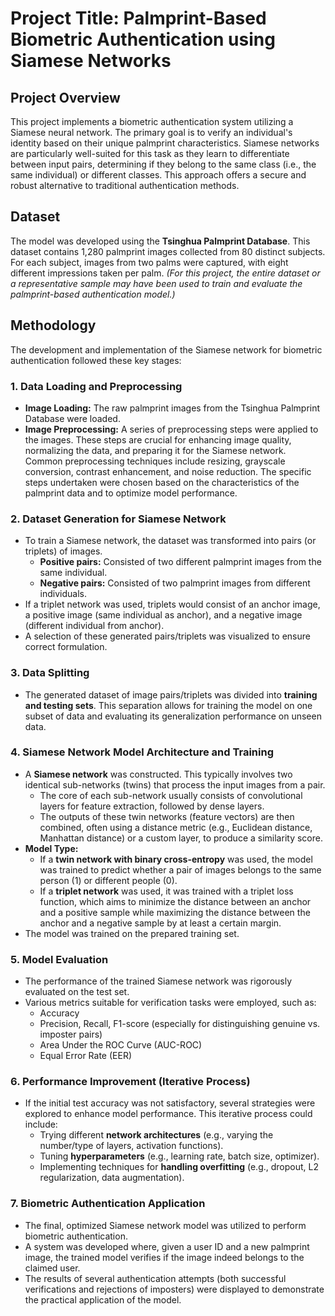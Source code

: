 # Project Title: Palmprint-Based Biometric Authentication using Siamese Networks

## Project Overview

This project implements a biometric authentication system utilizing a Siamese neural network. The primary goal is to verify an individual's identity based on their unique palmprint characteristics. Siamese networks are particularly well-suited for this task as they learn to differentiate between input pairs, determining if they belong to the same class (i.e., the same individual) or different classes. This approach offers a secure and robust alternative to traditional authentication methods.

## Dataset

The model was developed using the **Tsinghua Palmprint Database**. This dataset contains 1,280 palmprint images collected from 80 distinct subjects. For each subject, images from two palms were captured, with eight different impressions taken per palm.
*(For this project, the entire dataset or a representative sample may have been used to train and evaluate the palmprint-based authentication model.)*

## Methodology

The development and implementation of the Siamese network for biometric authentication followed these key stages:

### 1. Data Loading and Preprocessing
* **Image Loading:** The raw palmprint images from the Tsinghua Palmprint Database were loaded.
* **Image Preprocessing:** A series of preprocessing steps were applied to the images. These steps are crucial for enhancing image quality, normalizing the data, and preparing it for the Siamese network. Common preprocessing techniques include resizing, grayscale conversion, contrast enhancement, and noise reduction. The specific steps undertaken were chosen based on the characteristics of the palmprint data and to optimize model performance.

### 2. Dataset Generation for Siamese Network
* To train a Siamese network, the dataset was transformed into pairs (or triplets) of images.
    * **Positive pairs:** Consisted of two different palmprint images from the same individual.
    * **Negative pairs:** Consisted of two palmprint images from different individuals.
* If a triplet network was used, triplets would consist of an anchor image, a positive image (same individual as anchor), and a negative image (different individual from anchor).
* A selection of these generated pairs/triplets was visualized to ensure correct formulation.

### 3. Data Splitting
* The generated dataset of image pairs/triplets was divided into **training and testing sets**. This separation allows for training the model on one subset of data and evaluating its generalization performance on unseen data.

### 4. Siamese Network Model Architecture and Training
* A **Siamese network** was constructed. This typically involves two identical sub-networks (twins) that process the input images from a pair.
    * The core of each sub-network usually consists of convolutional layers for feature extraction, followed by dense layers.
    * The outputs of these twin networks (feature vectors) are then combined, often using a distance metric (e.g., Euclidean distance, Manhattan distance) or a custom layer, to produce a similarity score.
* **Model Type:**
    * If a **twin network with binary cross-entropy** was used, the model was trained to predict whether a pair of images belongs to the same person (1) or different people (0).
    * If a **triplet network** was used, it was trained with a triplet loss function, which aims to minimize the distance between an anchor and a positive sample while maximizing the distance between the anchor and a negative sample by at least a certain margin.
* The model was trained on the prepared training set.

### 5. Model Evaluation
* The performance of the trained Siamese network was rigorously evaluated on the test set.
* Various metrics suitable for verification tasks were employed, such as:
    * Accuracy
    * Precision, Recall, F1-score (especially for distinguishing genuine vs. imposter pairs)
    * Area Under the ROC Curve (AUC-ROC)
    * Equal Error Rate (EER)

### 6. Performance Improvement (Iterative Process)
* If the initial test accuracy was not satisfactory, several strategies were explored to enhance model performance. This iterative process could include:
    * Trying different **network architectures** (e.g., varying the number/type of layers, activation functions).
    * Tuning **hyperparameters** (e.g., learning rate, batch size, optimizer).
    * Implementing techniques for **handling overfitting** (e.g., dropout, L2 regularization, data augmentation).

### 7. Biometric Authentication Application
* The final, optimized Siamese network model was utilized to perform biometric authentication.
* A system was developed where, given a user ID and a new palmprint image, the trained model verifies if the image indeed belongs to the claimed user.
* The results of several authentication attempts (both successful verifications and rejections of imposters) were displayed to demonstrate the practical application of the model.
